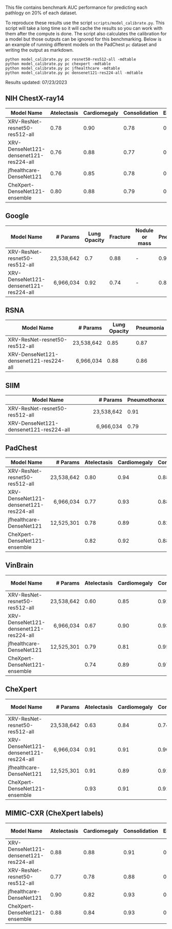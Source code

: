 This file contains benchmark AUC performance for predicting each pathlogy on 20% of each dataset.

To reproduce these results use the script `scripts/model_calibrate.py`. This script will take a long time so it will cache the results so you can work with them after the compute is done. The script also calculates the calibration for a model but those outputs can be ignored for this benchmarking. Below is an example of running different models on the PadChest `pc` dataset and writing the output as markdown.

```
python model_calibrate.py pc resnet50-res512-all -mdtable
python model_calibrate.py pc chexpert -mdtable
python model_calibrate.py pc jfhealthcare -mdtable
python model_calibrate.py pc densenet121-res224-all -mdtable
```

Results updated: 07/23/2023

## NIH ChestX-ray14

|Model Name|Atelectasis|Cardiomegaly|Consolidation|Edema|Effusion|Emphysema|Fibrosis|Hernia|Infiltration|Mass|Nodule|Pleural_Thickening|Pneumonia|Pneumothorax|
|---|-|-|-|-|-|-|-|-|-|-|-|-|-|-|
|XRV-ResNet-resnet50-res512-all        |0.78|0.90|0.78|0.89|0.86|0.88|0.76|0.92|0.69|0.82|0.76|0.76|0.71|0.84|
|XRV-DenseNet121-densenet121-res224-all|0.76|0.88|0.77|0.85|0.85|0.73|0.72|0.91|0.68|0.80|0.69|0.74|0.71|0.75|
|jfhealthcare-DenseNet121              |0.76|0.85|0.78|0.87|0.87|-|-|-|-|-|-|-|-|-|
|CheXpert-DenseNet121-ensemble         |0.80|0.88|0.79|0.88|0.87|-|-|-|-|-|-|-|-|-|

## Google
|Model Name|# Params|Lung Opacity|Fracture|Nodule or mass|Pneumothorax|
|---|-:|-|-|-|-|
|XRV-ResNet-resnet50-res512-all|23,538,642|0.7|0.88|-|0.92|
|XRV-DenseNet121-densenet121-res224-all|6,966,034|0.92|0.74|-|0.85|

## RSNA
|Model Name|# Params|Lung Opacity|Pneumonia|
|---|-:|-|-|
|XRV-ResNet-resnet50-res512-all|23,538,642|0.85|0.87|
|XRV-DenseNet121-densenet121-res224-all|6,966,034|0.88|0.86|

## SIIM
|Model Name|# Params|Pneumothorax|
|---|-:|-|
|XRV-ResNet-resnet50-res512-all|23,538,642|0.91|
|XRV-DenseNet121-densenet121-res224-all|6,966,034|0.79|

## PadChest

|Model Name|# Params| Atelectasis | Cardiomegaly | Consolidation | Edema | Effusion | Emphysema | Fibrosis | Fracture | Hernia | Infiltration | Mass | Nodule | Pleural_Thickening | Pneumonia | Pneumothorax |
|-|-:|-|-|-|-|-|-|-|-|-|-|-|-|-|-|-|
| XRV-ResNet-resnet50-res512-all |23,538,642| 0.80 | 0.94 | 0.88 | 0.97 | 0.95 | 0.86 | 0.96 | 0.86 | 0.95 | 0.85 | 0.85 | 0.76 | 0.85 | 0.81 | 0.87 |
| XRV-DenseNet121-densenet121-res224-all |6,966,034| 0.77 | 0.93 | 0.88 | 0.97 | 0.95 | 0.87 | 0.94 | 0.70 | 0.96 | 0.85 | 0.85 | 0.69 | 0.79 | 0.82 | 0.81 |
| jfhealthcare-DenseNet121 |12,525,301| 0.78 | 0.89 | 0.82 | 0.94 | 0.96 | - | - | - | - | - | - | - | - | - | - |
| CheXpert-DenseNet121-ensemble | | 0.82 | 0.92 | 0.88 | 0.97 | 0.97 | - | - | - | - | - | - | - | - | - | - |

## VinBrain

| Model Name |# Params|  Atelectasis | Cardiomegaly | Consolidation | Effusion | Infiltration | Lung Opacity | Pleural_Thickening | Pneumothorax |
|-|-:|-|-|-|-|-|-|-|-|
| XRV-ResNet-resnet50-res512-all |23,538,642| 0.60 | 0.85 | 0.91 | 0.85 | 0.82 | 0.71 | 0.79 | 0.69 |
| XRV-DenseNet121-densenet121-res224-all |6,966,034| 0.67 | 0.90 | 0.93 | 0.87 | 0.86 | 0.85 | 0.84 | 0.93 |
| jfhealthcare-DenseNet121 |12,525,301| 0.79 | 0.81 | 0.95 | 0.92 | - | - | - | - |
| CheXpert-DenseNet121-ensemble | | 0.74 | 0.89 | 0.97 | 0.93 | - | - | - | - |

## CheXpert

| Model Name |# Params|Atelectasis|Cardiomegaly|Consolidation|Edema|Enlarged Cardiomediastinum|Fracture|Lung Lesion|Lung Opacity|Effusion|Pleural Other|Pneumonia|Pneumothorax|Support Devices|
|---|-:|-|-|-|-|-|-|-|-|-|-|-|-|-|
|XRV-ResNet-resnet50-res512-all|23,538,642|0.63|0.84|0.74|0.79|0.5|0.58|0.50|0.71|0.81|-|0.67|0.61|-|
|XRV-DenseNet121-densenet121-res224-all|6,966,034|0.91|0.91|0.90|0.92|0.78|0.74|0.84|0.87|0.94|-|0.84|0.85|-|
|jfhealthcare-DenseNet121|12,525,301|0.91|0.89|0.91|0.90|-|-|-|-|0.95|-|-|-|-|
|CheXpert-DenseNet121-ensemble| |0.93|0.91|0.91|0.92|-|-|-|-|0.96|-|-|-|-|

## MIMIC-CXR (CheXpert labels)

|Model Name|Atelectasis|Cardiomegaly|Consolidation|Edema|Enlarged Cardiomediastinum|Fracture|Lung Lesion|Lung Opacity|Effusion|Pleural Other|Pneumonia|Pneumothorax|Support Devices|
|---|-|-|-|-|-|-|-|-|-|-|-|-|-|
|XRV-DenseNet121-densenet121-res224-all|0.88|0.88|0.91|0.92|0.84|0.74|0.82|0.86|0.92|-|0.82|0.81|-|
|XRV-ResNet-resnet50-res512-all|0.77|0.78|0.88|0.87|0.50|0.66|0.5|0.77|0.9|-|0.77|0.72|-|
|jfhealthcare-DenseNet121|0.90|0.82|0.93|0.93|-|-|-|-|0.94|-|-|-|-|
|CheXpert-DenseNet121-ensemble|0.88|0.84|0.93|0.93|-|-|-|-|0.94|-|-|-|-|
